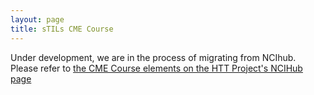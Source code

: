 ```yaml
---
layout: page
title: sTILs CME Course
---
```


Under development, we are in the process of migrating from NCIhub. Please refer to [the CME Course elements on the HTT Project's NCIHub page](https://ncihub.cancer.gov/groups/eedapstudies/wiki/HTTDataCollectionTrainingCME)

